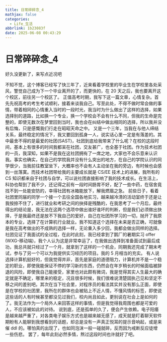 ```yaml
---
title: 日常碎碎念_4
mathjax: false
categories:
  - Life_生活
abbrlink: 1b23083f
date: 2025-06-08 00:43:29
---
```


# 日常碎碎念_4
好久没更新了，来写点近况吧

<!--more-->

不知不觉，这个博客已经写了快三年了，近来看着学校里的毕业生在学校里各处采风，警觉自己成为下一个毕业离开的了，而更快的，在 20 天之后，我也要离开这个校区，前往另一个校区了。
正值高考时期，我写下这一篇文章，心情复杂。首先先祝高考的考生考试顺利，接着来谈我自己。写至此处，不得不做时常会做的事情，带着相同的心情重入当时的一段时光，我当时为什么做出了这样的选择，如果选择别的道路，比如换一个专业，换一个学校会不会有什么不同，但我的生命是完整的，即使无数次在梦里回到当时，我也会在纠结中做出相同的选择，所以我并没有后悔，只是感慨我们行走在昭昭天命之中。
又是一个三年，当我在与他人缔结关系，最终稳定的情况下，我又要回到孤身一人，说实话心里一定是有落差的。其中最舍不得的是最爱的社团(SAST)，社团到底给我带来了什么呢？在校的这段时间，基本上有很多的时间我都呆在社团，交友甚广，也全基于社团。作为技术社团的一员，我深知，如果不是我在这社团拥有了一席之地，大家也不会乐意来认识我。事实也确实，在自己的学院我并没有什么突出的地方，在自己的学院认识的同学很少，当我前往教室坐下，大概率也不会有人主动坐在我的旁边，有时候也会感到一丝落寞。而技术社团带给我的主要成长就是 CS/EE 技术上的进展，我所有的 CS 知识都来自于社团与自学，可以说社团直接影响了我的技术成长。在生活上，科协也帮到了我不少，还记得之前有一段时间肠胃不好，配了一些中药，在宿舍竟找不到一处能安防的，幸得社团有冰箱能放下，解我燃眉之急。
前些日子，看着社团里同届的同学一个接一个去往全国各地实习，越来越冷清的活动室终于还是让我按捺不住了，进行就业和考研之间的抉择是残酷的，在我思考了一个月后，最终得出的结论是，我无法在这两个选项中做出谁好谁坏的判断，但是我们必须做出抉择，于是我最终还是放不下我自己的爱好，自己在社团所学习的一切，抛开了我原本的专业，选择了在计算机行业就业。我不知道这个选择在未来是否正确，可就像是我在高考做出的不成熟的选择一样，无论重入多少回，我都会做出同样的选择。
社团见证了我面试的全过程，在此时此刻，我已经拿到了鹅厂的暑期实习 offer (WXG-移动端)，我个人认为这是非常幸运了，在我做出选择到准备面试到最后成功，我总共就只经过了一个月，就拿到了这样的一个机会，同期我还完成了期末考试，参与了另一个可以为我提供实习经历的项目。我的 5 月相当的充实。
有人说选择计算机挺好的，但我觉得并非，首先是家庭的道德阻力，计算机并不是一个稳定的职业，即使我能保证不停的学习新的东西，仍然会在年岁稍长的时候面临被辞退的风险，即使我自己能接受，家里也对此颇有微词，我是觉得其实人生最大的确定就是不确定，哪里来的稳定，况且很多时候，我们很难说清楚固执己见和坚定不移之间的差别吧。其次在当下社会里，对程序员的看法其实并没有那么正面，即使是在学校的社团里，我所在的群体也会被贴上不近人情，不懂风情的标签，即使说这些话的人有时候甚至都没见过我们，校内尚且如此，更别说在社会上是如何的了。我无法作为一个局外人来回答这样的事情，但是我觉得我周围也都是可爱的人，不应该被如此的对待。
说到底，还是孤单的久了，便会产生依赖。电子阳痿是越来越严重了，对各类电子娱乐方式也是越来越无感了，成天就是盯着聊天软件期盼有人能聊到我想看到的话题，却总是没有一声真正悦耳的提示音响起，或是来催 ddl 的。哪怕真的出现了，也如同泡沫一般一碰就碎，反而因为戒断反应徒增一些伤悲。
罢了，每年此刻必然多情，熬过这段时间也许就好了吧。